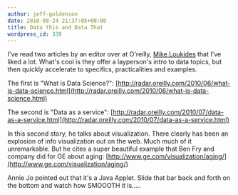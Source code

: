 ```yaml
---
author: jeff-goldenson
date: 2010-08-24 21:37:05+00:00
title: Data this and Data That
wordpress_id: 339
---
```


I've read two articles by an editor over at O'reilly, [Mike Loukides](http://radar.oreilly.com/mikel/) that I've liked a lot.  What's cool is they offer a layperson's intro to data topics, but then quickly accelerate to specifics, practicalities and examples.

The first is "What is Data Science?": [http://radar.oreilly.com/2010/06/what-is-data-science.html](http://radar.oreilly.com/2010/06/what-is-data-science.html)

The second is "Data as a service": [http://radar.oreilly.com/2010/07/data-as-a-service.html](http://radar.oreilly.com/2010/07/data-as-a-service.html)

In this second story, he talks about visualization.  There clearly has been an explosion of info visualization out on the web.  Much much of it unremarkable.  But he cites a super beautiful example that Ben Fry and company did for GE about aging: [http://www.ge.com/visualization/aging/](http://www.ge.com/visualization/aging/)

Annie Jo pointed out that it's a Java Applet.  Slide that bar back and forth on the bottom and watch how SMOOOTH it is.....
